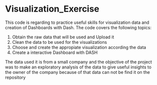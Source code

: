 # Visualization_Exercise

This code is regarding to practice useful skills for visualization data and creation of Dashboards with Dash. The code covers the following topics:

1. Obtain the raw data that will be used and Upload it
2. Clean the data to be used for the visualizations
3. Choose and create the appropiate visualization according the data
4. Create a interactive Dashboard with DASH

The data used it is from a small company and the objective of the project was to make an exploratory analysis of the data to give useful insights to the owner of the company
because of that data can not be find it on the repository
